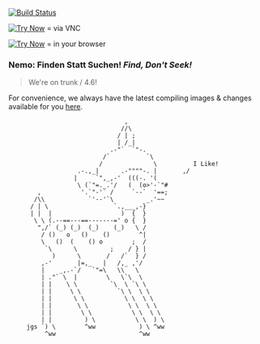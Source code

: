 [![Build Status](https://secure.travis-ci.org/HPI-SWA-Lab/Nemo.png?branch=master)](http://travis-ci.org/HPI-SWA-Lab/Nemo)

[![Try Now](http://img.shields.io/badge/try-now-green.svg)](http://hpi.de/swa/jumpinto/HPI-SWA-Lab/Nemo) = via VNC

[![Try Now](http://img.shields.io/badge/try-now-green.svg)](https://bertfreudenberg.github.io/SqueakJS/run#url=https://www.hpi.uni-potsdam.de/hirschfeld/artefacts/nemo/&files=[Nemo-Squeak4.6.image,Nemo-Squeak4.6.changes,SqueakV41.sources]) = in your browser

### Nemo: Finden Statt Suchen! _Find, Don't Seek!_

> We're on trunk / 4.6!

For convenience, we always have the latest compiling images & changes available for you [here](https://www.hpi.uni-potsdam.de/hirschfeld/artefacts/nemo/).


```
                                ,
                               //\
                              / | ;
                              | /_|
                            .-"`  `"-.
                          /`          `\
                         /              \          I Like!
                   .-.,_|      .-""""-. |       ,/
                  |     `",_,-'  (((-. '(
                   \ (`"=._.'/   (  (o>'-`"#
        ,           '.`"-'` /     `--`  '==;
       /\\            `'--'`\         _.'~~
      / | \                  `.,___,-}
      | |  |                   )  {  }
       \ \ (.--==---==-------=' o {  }
        ",/` (_) (_)  (_)    (_)   \ /
         / ()   o   ()    ()        ^|
         \   ()  (    () o        ;  /
          `\      \         ;    / } |
            )      \       /   /`  } /
         ,-'       |=,_   |   /,_ ,'/
         |    _,.-`/   `"=\   \\   \
         | ."` \  |        \   \`\  \
         | |    \ \         `\  \ `\ \
         | |     \ \          `\ \  \ \
         | |      \ \           \ \  \ \
         | |       \ \           \ \  \ \
         | |        \ \           \ \  \ \
         | |         ) \           \ \  ) \
     jgs `) \        ^ww            ) \ ^ww
          ^ww                       ^ww
  ```
